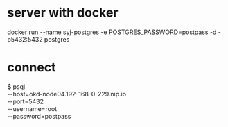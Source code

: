 
# server with docker

docker run --name syj-postgres -e POSTGRES_PASSWORD=postpass -d -p5432:5432 postgres



# connect 

$ psql                                    \
  --host=okd-node04.192-168-0-229.nip.io  \
  --port=5432                             \
  --username=root                         \
  --password=postpass


